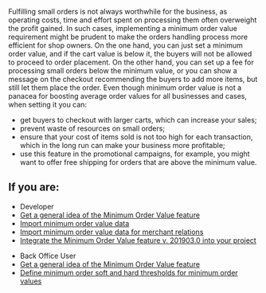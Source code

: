 Fulfilling small orders is not always worthwhile for the business, as operating costs, time and effort spent on processing them often overweight the profit gained. In such cases, implementing a minimum order value requirement might be prudent to make the orders handling process more efficient for shop owners. On the one hand, you can just set a minimum order value, and if the cart value is below it, the buyers will not be allowed to proceed to order placement. On the other hand, you can set up a fee for processing small orders below the minimum value, or you can show a message on the checkout recommending the buyers to add more items, but still let them place the order. Even though minimum order value is not a panacea for boosting average order values for all businesses and cases, when setting it you can:

* get buyers to checkout with larger carts, which can increase your sales;
* prevent waste of resources on small orders;
* ensure that your cost of items sold is not too high for each transaction, which in the long run can make your business more profitable;
* use this feature in the promotional campaigns, for example, you might want to offer free shipping for orders that are above the minimum value.

## If you are:

<div class="mr-container">
    <div class="mr-list-container">
        <!-- col1 -->
        <div class="mr-col">
            <ul class="mr-list mr-list-green">
                <li class="mr-title">Developer</li>
                <li><a href="https://documentation.spryker.com/v4/docs/en/order-thresholds-feature-overview" class="mr-link">Get a general idea of the Minimum Order Value feature</a></li>
                <li><a href="https://documentation.spryker.com/v4/docs/ht-import-minimum-order-value-data-201903" class="mr-link">Import minimum order value data</a></li>
                <li><a href="https://documentation.spryker.com/v4/docs/ht-import-minimum-order-value-data-201903#importing-minimum-order-value-data-for-merchant-relations" class="mr-link">Import minimum order value data for merchant relations</a></li>
                <li><a href="https://documentation.spryker.com/v4/docs/minimum-order-value-feature-integration-201903" class="mr-link">Integrate the Minimum Order Value feature v. 201903.0 into your project</a></li>
            </ul>
        </div>
        <!-- col2 -->
        <div class="mr-col">
            <ul class="mr-list mr-list-blue">
                <li class="mr-title"> Back Office User</li>
                <li><a href="https://documentation.spryker.com/v4/docs/en/order-thresholds-feature-overview" class="mr-link">Get a general idea of the Minimum Order Value feature</a></li>
                <li><a href="https://documentation.spryker.com/v4/docs/managing-global-threshold" class="mr-link">Define minimum order soft and hard thresholds for minimum order values</a></li>
            </ul>
        </div>
    </div>
</div>